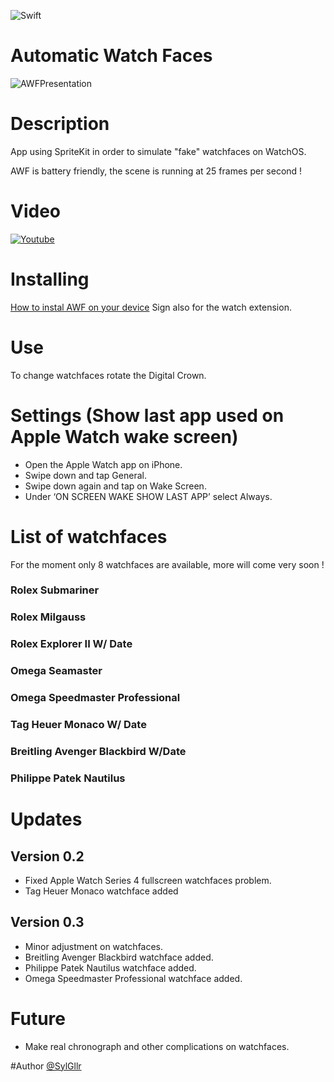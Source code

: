 ![Swift](https://img.shields.io/badge/language-Swift-orange.svg)

# Automatic Watch Faces
![AWFPresentation](https://i.ibb.co/qxrVfJM/AWFPresentation.png)

# Description
App using SpriteKit in order to simulate "fake" watchfaces on WatchOS.

AWF is battery friendly, the scene is running at 25 frames per second !

# Video
[![Youtube](https://img.youtube.com/vi/7xBnmWHpVA0/0.jpg)](https://www.youtube.com/watch?v=7xBnmWHpVA0)

# Installing
[How to instal AWF on your device](https://www.twilio.com/blog/2018/07/how-to-test-your-ios-application-on-a-real-device.html)
Sign also for the watch extension.

# Use
To change watchfaces rotate the Digital Crown.

# Settings (Show last app used on Apple Watch wake screen)
- Open the Apple Watch app on iPhone.
- Swipe down and tap General.
- Swipe down again and tap on Wake Screen.
- Under ‘ON SCREEN WAKE SHOW LAST APP’ select Always.

# List of watchfaces
For the moment only 8 watchfaces are available, more will come very soon !

### Rolex Submariner
### Rolex Milgauss
### Rolex Explorer II W/ Date

### Omega Seamaster
### Omega Speedmaster Professional

### Tag Heuer Monaco W/ Date

### Breitling Avenger Blackbird W/Date

### Philippe Patek Nautilus



# Updates

## Version 0.2
- Fixed Apple Watch Series 4 fullscreen watchfaces problem.
- Tag Heuer Monaco watchface added

## Version 0.3
- Minor adjustment on watchfaces.
- Breitling Avenger Blackbird watchface added.
- Philippe Patek Nautilus watchface added.
- Omega Speedmaster Professional watchface added.

# Future
- Make real chronograph and other complications on watchfaces.

#Author
[@SylGllr](https://twitter.com/SylGllr)

